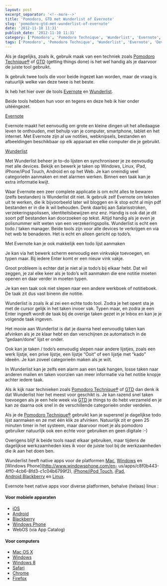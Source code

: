 ```yaml
---
layout: post
excerpt_separator: '<!--more-->'
title: 'Pomodoro, GTD met Wunderlist of Evernote'
slug: 'pomodoro-gtd-met-wunderlist-of-evernote'
date: '2012-11-10 11:31'
publish_date: '2012-11-10 11:31'
category: ['Pomodoro', 'Pomodoro Technique', 'Wunderlist', 'Evernote', 'Development']
tags: ['Pomodoro', 'Pomodoro Technique', 'Wunderlist', 'Evernote', 'Development']
---
```

Als je dagelijks, zoals ik, gebruik maak van een techniek zoals [Pomodoro
Technique®](http://www.pomodorotechnique.com/) of
[GTD](http://www.davidco.com/) (getting things done) is het wel handig als je
daarvoor de juiste tool gebruikt.  
  
Ik gebruik twee tools die voor beide ingezet kan worden, maar de vraag is
natuurlijk welke van deze twee is het beste.  
  
Ik heb het hier over de tools [Evernote](http://evernote.com/intl/nl/) en
[Wunderlist](http://www.wunderlist.com/).

Beide tools hebben hun voor en tegens en deze heb ik hier onder uitééngezet.

[Evernote](http://evernote.com/intl/nl/)

Evernote maakt het eenvoudig om grote en kleine dingen uit het alledaagse
leven te onthouden, met behulp van je computer, smartphone, tablet en het
internet. Met Evernote zijn al uw notities, webknipsels, bestanden en
afbeeldingen beschikbaar op elk apparaat en elke computer die je gebruikt.

[Wunderlist](http://www.wunderlist.com/)

Met Wunderlist beheer je to-do lijsten en synchroniseer je ze eenvoudig met
alle devices. Bekijk en bewerk je taken op Windows, Linux, iPad, iPhone/iPod
Touch, Android en op het Web. Je kan oneindig veel categorieën aanmaken en met
alarmen werken. Binnen een taak kan je extra informatie kwijt.

Waar Evernote een zeer complete applicatie is om echt alles te bewaren (zelfs
bestanden) is Wunderlist dit niet. Ik gebruik zelf Evernote om teksten uit te
werken, die ik bijvoorbeeld later wil bloggen en ik stop echt al mijn pdf
bestanden er in die ik wil behouden. Denk daarbij aan Salarisstroken,
verzekeringspolissen, identiteitsbewijzen enz enz. Handig is ook dat je dit
soort pdf bestanden kan doorzoeken op tekst. Altijd handig als je even je
polisnummer wilt weten van een verzekeringspolis. Wunderlist is echt een todo
/ taken manager. Beide tools zijn voor alle devices te verkrijgen en via het
web te benaderen. Het is echt en alleen gericht op todo’s.

Met Evernote kan je ook makkelijk een todo lijst aanmaken

Je kan via het bewerk scherm eenvoudig een vinkvakje toevoegen, en typen maar.
Bij iedere Enter komt er een nieuw vink vakje.

Groot probleem is echter dat je niet al je todo’s bij elkaar hebt. Dat wil
zeggen, je zal elke keer als je todo’s wilt aanmaken die ene notitie moeten
openen en daar verder in moeten typen.

Je kan een taak ook niet slepen naar een andere werkboek of notitieboek. De
taak zit dus vast binenn die notitie.

Wunderlist is zoals ik al zei een echte todo tool. Zodra je het opent sta je
met de cursor gelijk in het taken invoer vak. Typen maar, en zodra je een
Enter ingeeft wordt de taak bij de overige taken gezet in je Inbox en kan je
je volgende taak ingeven.

Het mooie aan Wunderlist is dat je daarna heel eenvoudig taken kan afvinken
als je ze klaar hebt en dan verschijnen ze automatisch in de “gedaan/done”
lijst er onder.

Ook kan je taken / todo’s eenvoudig slepen naar andere lijstjes, zoals een
werk lijstje, een prive lijstje, een lijstje “Ooit” of een lijstje met “kado”
ideeën. Je kan zoveel categorieën maken als je wilt.

In Wunderlist kan je zelfs een alarm aan een taak hangen, losse taken naar
anderen mailen en taken voorzien van meer informatie via het notitie knopje
achter iedere taak.

Als ik kijk naar technieken zoals [Pomodoro
Technique®](http://www.pomodorotechnique.com/) of
[GTD](http://www.davidco.com/) dan denk ik dat Wunderlist hier het meest voor
geschikt is. Je kan razend snel taken toevoegen als je een hele week via
[GTD](http://www.davidco.com/) je things to do hebt verzameld en je kan ze
daarna ook snel in de verschillende categorieën onder verdelen.

Als je de [Pomodoro Technique®](http://www.pomodorotechnique.com/) gebruikt
kan je supersnel je dagelijkse todo lijst aanmaken en ze met één klik ze
afvinken. Natuurlijk zit er geen 25 minuten timer in het systeem, maar
daarvoor moet je als pomodoro gebruiker natuurlijk ook een echte voor
gebruiken en geen digitale :-)

Overigens blijf ik beide tools naast elkaar gebruiken, maar tijdens de
dagelijkse werkzaamheden kies ik voor de juiste tool bij de werkzaamheden die
ik aan het doen ben.  
  
Wunderlist heeft native apps voor de platformen
[Mac](http://www.6wunderkinder.com/wunderlist),
[Windows](http://www.6wunderkinder.com/wunderlist) en [Windows
Phone](http://www.windowsphone.com/en-
us/apps/c8f0b443-4ff0-4cb6-8fd3-c1c04b6799f2), [iPhone/iPod
Touch](http://itunes.apple.com/us/app/wunderlist-to-do-listen/id406644151),
[iPad](http://itunes.apple.com/us/app/wunderlist-hd/id420670429),
[Android](https://market.android.com/details?id=com.wunderkinder.wunderlistandroid),[Blackberry](http://appworld.blackberry.com/webstore/content/77189?lang=en)
en
[Linux](http://www.6wunderkinder.com/downloads/wunderlist-1.2.4-linux-64.tgz).

Evernote heet native apps voor diverse platformen, behalve (helaas) linux :

#### Voor mobiele apparaten

  * [iOS](http://itunes.apple.com/WebObjects/MZStore.woa/wa/viewSoftware?id=281796108&mt=8)
  * [Android](https://market.android.com/details?id=com.evernote)
  * [Blackberry](http://appworld.blackberry.com/webstore/content/1700)
  * [Windows Phone](http://www.windowsphone.com/en-US/apps/db21927d-f292-e011-986b-78e7d1fa76f8)
  * WebOS (via App Catalog)

#### Voor computers

  * [Mac OS X](http://evernote.com/download/get.php?file=EvernoteMacApp)
  * [Windows](http://evernote.com/download/get.php?file=Win)
  * [Windows 8](http://apps.microsoft.com/webpdp/app/evernote/5aba7f8c-318f-42aa-9590-b1fc31e5cba6)
  * [Safari](http://evernote.com/download/get.php?file=SafariExtension)
  * [Chrome](https://chrome.google.com/extensions/detail/pioclpoplcdbaefihamjohnefbikjilc#)
  * [Firefox](https://addons.mozilla.org/firefox/addon/evernote-web-clipper/)

